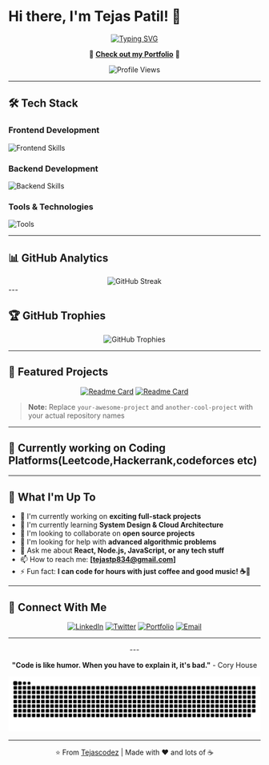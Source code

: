 # Hi there, I'm Tejas Patil! 👋

<div align="center">
  
  [![Typing SVG](https://readme-typing-svg.herokuapp.com?font=Fira+Code&pause=1000&color=2E96F7&center=true&vCenter=true&width=435&lines=Full+Stack+Developer;Problem+Solver;Tech+Enthusiast;Always+Learning+New+Things)](https://git.io/typing-svg)
  
  <p>🚀 <strong><a href="https://tejas-patil.vercel.app" target="_blank">Check out my Portfolio</a></strong> 🚀</p>
  
  ![Profile Views](https://komarev.com/ghpvc/?username=Tejascodez&style=for-the-badge&color=blueviolet)
  
</div>

---

## 🛠️ Tech Stack

### **Frontend Development**
<p align="left">
  <img src="https://skillicons.dev/icons?i=html,css,js,typescript,react,nextjs,tailwind,bootstrap,sass" alt="Frontend Skills"/>
</p>

### **Backend Development**
<p align="left">
  <img src="https://skillicons.dev/icons?i=nodejs,express,java,spring,python,graphql,postgresql,mongodb,mysql" alt="Backend Skills"/>
</p>

### **Tools & Technologies**
<p align="left">
  <img src="https://skillicons.dev/icons?i=git,github,vscode,docker,aws,postman,linux,figma" alt="Tools"/>
</p>

---

## 📊 GitHub Analytics

<div align="center">
  <img src="https://github-readme-streak-stats.herokuapp.com/?user=Tejascodez&theme=tokyonight" alt="GitHub Streak"/>
</div>
---

## 🏆 GitHub Trophies
<div align="center">
  <img src="https://github-profile-trophy.vercel.app/?username=Tejascodez&theme=tokyonight&no-frame=true&row=1&column=7" alt="GitHub Trophies"/>
</div>

---

## 🎯 Featured Projects

<div align="center">

[![Readme Card](https://github-readme-stats.vercel.app/api/pin/?username=Tejascodez&repo=your-awesome-project&theme=tokyonight)](https://github.com/Tejascodez/your-awesome-project)
[![Readme Card](https://github-readme-stats.vercel.app/api/pin/?username=Tejascodez&repo=another-cool-project&theme=tokyonight)](https://github.com/Tejascodez/another-cool-project)

</div>

> **Note:** Replace `your-awesome-project` and `another-cool-project` with your actual repository names

---

## 🏅   Currently working on  Coding Platforms(Leetcode,Hackerrank,codeforces etc)


---

## 🌟 What I'm Up To

- 🔭 I'm currently working on **exciting full-stack projects**
- 🌱 I'm currently learning **System Design & Cloud Architecture**
- 👯 I'm looking to collaborate on **open source projects**
- 🤔 I'm looking for help with **advanced algorithmic problems**
- 💬 Ask me about **React, Node.js, JavaScript, or any tech stuff**
- 📫 How to reach me: **[tejastp834@gmail.com]**
- ⚡ Fun fact: **I can code for hours with just coffee and good music! ☕🎵**

---

## 🤝 Connect With Me

<div align="center">
  
  [![LinkedIn](https://img.shields.io/badge/LinkedIn-0077B5?style=for-the-badge&logo=linkedin&logoColor=white)](https://linkedin.com/in/YourLinkedIn)
  [![Twitter](https://img.shields.io/badge/Twitter-1DA1F2?style=for-the-badge&logo=twitter&logoColor=white)](https://twitter.com/YourTwitter)
  [![Portfolio](https://img.shields.io/badge/Portfolio-FF5722?style=for-the-badge&logo=google-chrome&logoColor=white)](https://tejas-patil.vercel.app)
  [![Email](https://img.shields.io/badge/Email-D14836?style=for-the-badge&logo=gmail&logoColor=white)](mailto:your.email@example.com)
  
</div>

---

<div align="center">
  ---
  
  **"Code is like humor. When you have to explain it, it's bad."** - Cory House
  
  <img src="https://raw.githubusercontent.com/Platane/snk/output/github-contribution-grid-snake.svg" alt="Snake animation" />
  
  ---
  ⭐️ From [Tejascodez](https://github.com/Tejascodez) | Made with ❤️ and lots of ☕ 
</div>
